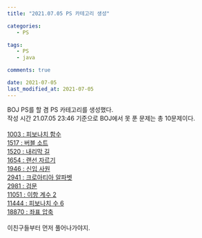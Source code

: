 ```yaml
---
title: "2021.07.05 PS 카테고리 생성"

categories:
   - PS

tags:
   - PS
   - java

comments: true

date: 2021-07-05
last_modified_at: 2021-07-05
---
```


BOJ PS를 할 겸 PS 카테고리를 생성했다.<br/>
작성 시간 21.07.05 23:46 기준으로 BOJ에서 못 푼 문제는 총 10문제이다.<br/><br/>
[1003 : 피보나치 함수](https://www.acmicpc.net/problem/1003)  
[1517 : 버블 소트](https://www.acmicpc.net/problem/1517)  
[1520 : 내리막 길](https://www.acmicpc.net/problem/1520)  
[1654 : 랜선 자르기](https://www.acmicpc.net/problem/1654)  
[1946 : 신입 사원](https://www.acmicpc.net/problem/1946)  
[2941 : 크로아티아 알파벳](https://www.acmicpc.net/problem/2941)  
[2981 : 검문](https://www.acmicpc.net/problem/2981)  
[11051 : 이항 계수 2](https://www.acmicpc.net/problem/11051)  
[11444 : 피보나치 수 6](https://www.acmicpc.net/problem/11444)  
[18870 : 좌표 압축](https://www.acmicpc.net/problem/18870)  
<br/>
이친구들부터 먼저 풀어나가야지.<br/>
